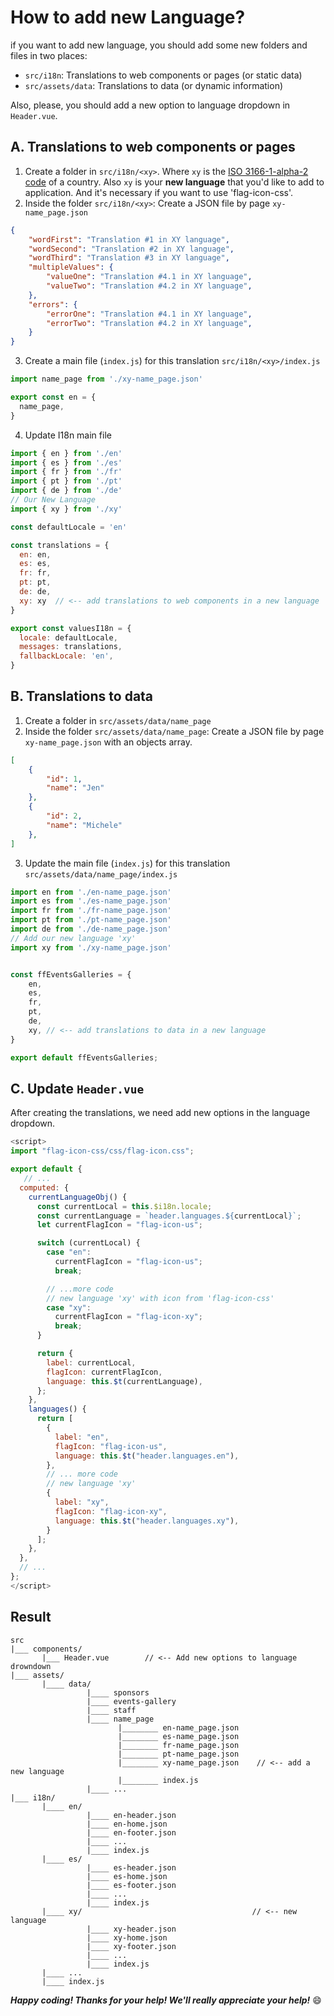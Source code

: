 # How to add new Language?

if you want to add new language, you should add some new folders and files in two places: 

- `src/i18n`: Translations to web components or pages (or static data)
- `src/assets/data`: Translations to data (or dynamic information)

Also, please, you should add a new option to language dropdown in `Header.vue`.

## A. Translations to web components or pages

1. Create a folder in `src/i18n/<xy>`. Where `xy` is the
[ISO 3166-1-alpha-2 code](https://www.iso.org/obp/ui/#search/code/)
of a country. Also `xy` is your **new language** that you'd like to add to application. And it's necessary if you want to use 'flag-icon-css'.
2. Inside the folder `src/i18n/<xy>`: Create a JSON file by page `xy-name_page.json`

```json
{
    "wordFirst": "Translation #1 in XY language",
    "wordSecond": "Translation #2 in XY language",
    "wordThird": "Translation #3 in XY language",
    "multipleValues": {
        "valueOne": "Translation #4.1 in XY language",
        "valueTwo": "Translation #4.2 in XY language",
    },
    "errors": {
        "errorOne": "Translation #4.1 in XY language",
        "errorTwo": "Translation #4.2 in XY language",
    }
}
```

3. Create a main file (`index.js`) for this translation `src/i18n/<xy>/index.js`

```javascript
import name_page from './xy-name_page.json'

export const en = {
  name_page,
}
```

4. Update I18n main file


```javascript
import { en } from './en'
import { es } from './es'
import { fr } from './fr'
import { pt } from './pt'
import { de } from './de'
// Our New Language
import { xy } from './xy'

const defaultLocale = 'en'

const translations = {
  en: en,
  es: es,
  fr: fr,
  pt: pt,
  de: de,
  xy: xy  // <-- add translations to web components in a new language
}

export const valuesI18n = {
  locale: defaultLocale,
  messages: translations,
  fallbackLocale: 'en',
}
```

## B. Translations to data

1. Create a folder in `src/assets/data/name_page`
2. Inside the folder `src/assets/data/name_page`: Create a JSON file by page `xy-name_page.json` with an objects array. 

```json
[
	{
		"id": 1,
		"name": "Jen"
    },
    {
		"id": 2,
		"name": "Michele"
    },
]
```

3. Update the main file (`index.js`) for this translation `src/assets/data/name_page/index.js`

```javascript
import en from './en-name_page.json'
import es from './es-name_page.json'
import fr from './fr-name_page.json'
import pt from './pt-name_page.json'
import de from './de-name_page.json'
// Add our new language 'xy'
import xy from './xy-name_page.json'


const ffEventsGalleries = {
    en,
    es,
    fr,
    pt,
    de,
    xy, // <-- add translations to data in a new language
}

export default ffEventsGalleries;
```

## C. Update `Header.vue`

After creating the translations, we need add new options in the language dropdown.

```javascript
<script>
import "flag-icon-css/css/flag-icon.css";

export default {
   // ...
  computed: {
    currentLanguageObj() {
      const currentLocal = this.$i18n.locale;
      const currentLanguage = `header.languages.${currentLocal}`;
      let currentFlagIcon = "flag-icon-us";

      switch (currentLocal) {
        case "en":
          currentFlagIcon = "flag-icon-us";
          break;

        // ...more code
        // new language 'xy' with icon from 'flag-icon-css'
        case "xy":
          currentFlagIcon = "flag-icon-xy";
          break;
      }

      return {
        label: currentLocal,
        flagIcon: currentFlagIcon,
        language: this.$t(currentLanguage),
      };
    },
    languages() {
      return [
        {
          label: "en",
          flagIcon: "flag-icon-us",
          language: this.$t("header.languages.en"),
        },
        // ... more code 
        // new language 'xy'
        {
          label: "xy",
          flagIcon: "flag-icon-xy",
          language: this.$t("header.languages.xy"),
        }
      ];
    },
  },
  // ...
};
</script>
```

## Result

```
src
|___ components/
       |___ Header.vue        // <-- Add new options to language drowndown
|___ assets/
       |____ data/
                 |____ sponsors
                 |____ events-gallery
                 |____ staff
                 |____ name_page
                        |________ en-name_page.json
                        |________ es-name_page.json
                        |________ fr-name_page.json
                        |________ pt-name_page.json
                        |________ xy-name_page.json    // <-- add a new language
                        |________ index.js
                 |____ ...
|___ i18n/
       |____ en/
                 |____ en-header.json
                 |____ en-home.json
                 |____ en-footer.json
                 |____ ...
                 |____ index.js
       |____ es/
                 |____ es-header.json
                 |____ es-home.json
                 |____ es-footer.json
                 |____ ...
                 |____ index.js
       |____ xy/                                      // <-- new language
                 |____ xy-header.json
                 |____ xy-home.json
                 |____ xy-footer.json
                 |____ ...
                 |____ index.js
       |____ ...
       |____ index.js
```


***Happy coding! Thanks for your help! We'll really appreciate your help!*** 😄
